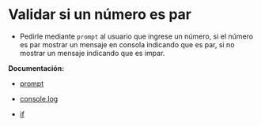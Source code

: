 # Validar si un número es par

- Pedirle mediante `prompt` al usuario que ingrese un número, si el número es par mostrar un mensaje en consola indicando que es par, si no mostrar un mensaje indicando que es impar.

**Documentación:**

- [prompt](https://developer.mozilla.org/es/docs/Web/API/Window/prompt)

- [console.log](https://developer.mozilla.org/es/docs/Web/API/Console/log)

- [if](https://developer.mozilla.org/en-US/docs/Web/JavaScript/Reference/Statements/if...else)